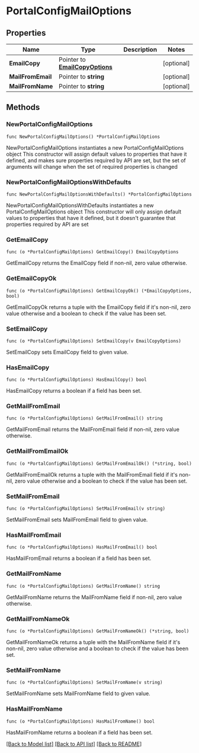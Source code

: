 # PortalConfigMailOptions

## Properties

Name | Type | Description | Notes
------------ | ------------- | ------------- | -------------
**EmailCopy** | Pointer to [**EmailCopyOptions**](EmailCopyOptions.md) |  | [optional] 
**MailFromEmail** | Pointer to **string** |  | [optional] 
**MailFromName** | Pointer to **string** |  | [optional] 

## Methods

### NewPortalConfigMailOptions

`func NewPortalConfigMailOptions() *PortalConfigMailOptions`

NewPortalConfigMailOptions instantiates a new PortalConfigMailOptions object
This constructor will assign default values to properties that have it defined,
and makes sure properties required by API are set, but the set of arguments
will change when the set of required properties is changed

### NewPortalConfigMailOptionsWithDefaults

`func NewPortalConfigMailOptionsWithDefaults() *PortalConfigMailOptions`

NewPortalConfigMailOptionsWithDefaults instantiates a new PortalConfigMailOptions object
This constructor will only assign default values to properties that have it defined,
but it doesn't guarantee that properties required by API are set

### GetEmailCopy

`func (o *PortalConfigMailOptions) GetEmailCopy() EmailCopyOptions`

GetEmailCopy returns the EmailCopy field if non-nil, zero value otherwise.

### GetEmailCopyOk

`func (o *PortalConfigMailOptions) GetEmailCopyOk() (*EmailCopyOptions, bool)`

GetEmailCopyOk returns a tuple with the EmailCopy field if it's non-nil, zero value otherwise
and a boolean to check if the value has been set.

### SetEmailCopy

`func (o *PortalConfigMailOptions) SetEmailCopy(v EmailCopyOptions)`

SetEmailCopy sets EmailCopy field to given value.

### HasEmailCopy

`func (o *PortalConfigMailOptions) HasEmailCopy() bool`

HasEmailCopy returns a boolean if a field has been set.

### GetMailFromEmail

`func (o *PortalConfigMailOptions) GetMailFromEmail() string`

GetMailFromEmail returns the MailFromEmail field if non-nil, zero value otherwise.

### GetMailFromEmailOk

`func (o *PortalConfigMailOptions) GetMailFromEmailOk() (*string, bool)`

GetMailFromEmailOk returns a tuple with the MailFromEmail field if it's non-nil, zero value otherwise
and a boolean to check if the value has been set.

### SetMailFromEmail

`func (o *PortalConfigMailOptions) SetMailFromEmail(v string)`

SetMailFromEmail sets MailFromEmail field to given value.

### HasMailFromEmail

`func (o *PortalConfigMailOptions) HasMailFromEmail() bool`

HasMailFromEmail returns a boolean if a field has been set.

### GetMailFromName

`func (o *PortalConfigMailOptions) GetMailFromName() string`

GetMailFromName returns the MailFromName field if non-nil, zero value otherwise.

### GetMailFromNameOk

`func (o *PortalConfigMailOptions) GetMailFromNameOk() (*string, bool)`

GetMailFromNameOk returns a tuple with the MailFromName field if it's non-nil, zero value otherwise
and a boolean to check if the value has been set.

### SetMailFromName

`func (o *PortalConfigMailOptions) SetMailFromName(v string)`

SetMailFromName sets MailFromName field to given value.

### HasMailFromName

`func (o *PortalConfigMailOptions) HasMailFromName() bool`

HasMailFromName returns a boolean if a field has been set.


[[Back to Model list]](../README.md#documentation-for-models) [[Back to API list]](../README.md#documentation-for-api-endpoints) [[Back to README]](../README.md)


